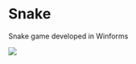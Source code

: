 # Snake
Snake game developed in Winforms

<img src="https://github.com/montymse/Snake/blob/main/Snake_screenshot.PNG" />
